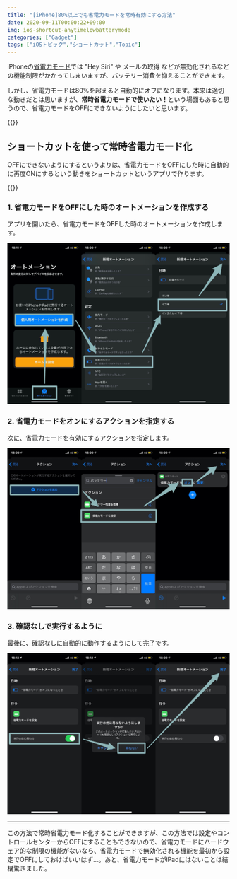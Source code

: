 ```yaml
---
title: "[iPhone]80%以上でも省電力モードを常時有効にする方法"
date: 2020-09-11T00:00:22+09:00
img: ios-shortcut-anytimelowbatterymode
categories: ["Gadget"]
tags: ["iOSトピック","ショートカット","Topic"]
---
```


iPhoneの[省電力モード](https://support.apple.com/ja-jp/HT205234)では "Hey Siri" や メールの取得 などが無効化されるなどの機能制限がかかってしまいますが、バッテリー消費を抑えることができます。

しかし、省電力モードは80%を超えると自動的にオフになります。本来は適切な動きだとは思いますが、<b>常時省電力モードで使いたい！</b>という場面もあると思うので、省電力モードをOFFにできないようにしたいと思います。

{{<ad>}}

## ショートカットを使って常時省電力モード化

OFFにできないようにするというよりは、省電力モードをOFFにした時に自動的に再度ONにするという動きをショートカットというアプリで作ります。

{{<blogcard url="https://apps.apple.com/jp/app/ショートカット/id1462947752">}}

### 1. 省電力モードをOFFにした時のオートメーションを作成する

アプリを開いたら、省電力モードをOFFした時のオートメーションを作成します。

![](../../../images/ios-anytime-lowbatterymode-1.jpg)

### 2. 省電力モードをオンにするアクションを指定する

次に、省電力モードを有効にするアクションを指定します。

![](../../../images/ios-anytime-lowbatterymode-2.jpg)

### 3. 確認なしで実行するように

最後に、確認なしに自動的に動作するようにして完了です。

![](../../../images/ios-anytime-lowbatterymode-3.jpg)

***

この方法で常時省電力モード化することができますが、この方法では設定やコントロールセンターからOFFにすることもできないので、省電力モードにハードウェア的な制限の機能がないなら、省電力モードで無効化される機能を最初から設定でOFFにしておけばいいはず...。あと、省電力モードがiPadにはないことは結構驚きました。